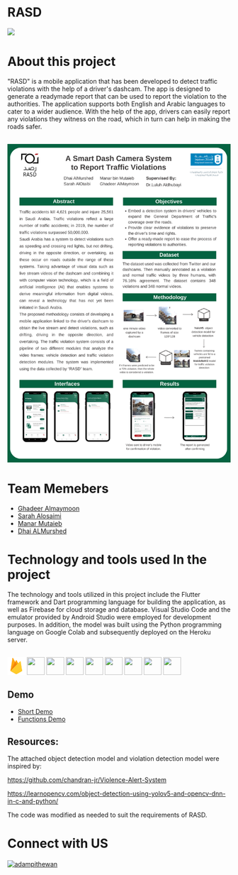 # RASD
<img width="500" src="https://user-images.githubusercontent.com/98524329/200344318-1f31874e-ba4c-41f7-9220-156cb5ff183e.png">

# About this project
"RASD" is a mobile application that has been developed to detect traffic violations with the help of a driver's dashcam. The app is designed to generate a readymade report that can be used to report the violation to the authorities. The application supports both English and Arabic languages to cater to a wider audience. With the help of the app, drivers can easily report any violations they witness on the road, which in turn can help in making the roads safer.


<br><img width="750" src="https://github.com/ManarMutaieb/RASD/blob/main/RASD_System_Poster.png" alt="RASD_System_Poster">

# Team Memebers
- [Ghadeer Almaymoon](https://github.com/ghadeerAbdulmajeed)
- [Sarah Alosaimi](https://github.com/SarahAlosaimi)
- [Manar Mutaieb](https://github.com/ManarMutaieb)
- [Dhai ALMurshed](https://github.com/Dhaialmurshed)

# Technology and tools used In the project
The technology and tools utilized in this project include the Flutter framework and Dart programming language for building the application, as well as Firebase for cloud storage and database. Visual Studio Code and the emulator provided by Android Studio were employed for development purposes. In addition, the model was built using the Python programming language on Google Colab and subsequently deployed on the Heroku server.

 <br> <img height="40" width="40" 
 src="https://raw.githubusercontent.com/github/explore/80688e429a7d4ef2fca1e82350fe8e3517d3494d/topics/firebase/firebase.png">
 <img height="40" width="40" src="https://user-images.githubusercontent.com/25181517/192108895-20dc3343-43e3-4a54-a90e-13a4abbc57b9.png">
  <img height="40" width="40" src="https://user-images.githubusercontent.com/25181517/192108891-d86b6220-e232-423a-bf5f-90903e6887c3.png">
  <img height="40" width="40" src="https://user-images.githubusercontent.com/25181517/186150304-1568ffdf-4c62-4bdc-9cf1-8d8efcea7c5b.png">
  <img height="40" width="40" src="https://user-images.githubusercontent.com/25181517/186150365-da1eccce-6201-487c-8649-45e9e99435fd.png">
     <img height="40" width="40" src="https://user-images.githubusercontent.com/25181517/117269608-b7dcfb80-ae58-11eb-8e66-6cc8753553f0.png">
   <img height="40" width="40" src="https://user-images.githubusercontent.com/25181517/183423507-c056a6f9-1ba8-4312-a350-19bcbc5a8697.png">
      <img height="40" width="40" src="https://colab.research.google.com/img/colab_favicon_256px.png">
            <img height="40" width="40" src="https://www.herokucdn.com/favicons/favicon.ico">

## Demo
- [Short Demo](https://drive.google.com/file/d/1WOAYzo2IimzjsOawAfhjzgJNWyRdsqOt/view?usp=sharing)
- [Functions Demo](https://drive.google.com/file/d/1sHozrHvq7kxgmiZQ2X6FBA_qsd5qCqjW/view?usp=sharing)

## Resources:
The attached object detection model and violation detection model were inspired by:

https://github.com/chandran-jr/Violence-Alert-System

https://learnopencv.com/object-detection-using-yolov5-and-opencv-dnn-in-c-and-python/

The code was modified as needed to suit the requirements of RASD.

# Connect with US 
 <a href="https://twitter.com/rasdgp?s=21&t=wSUpQhdTJfIKRsMi9yXcAQ" target="blank"><img align="center"
      src="https://raw.githubusercontent.com/rahuldkjain/github-profile-readme-generator/master/src/images/icons/Social/twitter.svg"
      alt="adampithewan" height="30" width="40" /></a>
